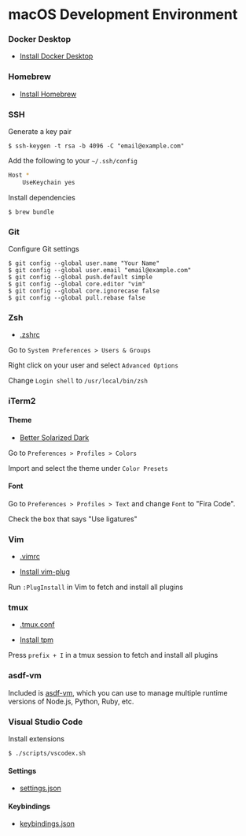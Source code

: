 # macOS Development Environment

### Docker Desktop

* [Install Docker Desktop](https://hub.docker.com/editions/community/docker-ce-desktop-mac)

### Homebrew

* [Install Homebrew](https://brew.sh)

### SSH

Generate a key pair

    $ ssh-keygen -t rsa -b 4096 -C "email@example.com"

Add the following to your `~/.ssh/config`

```sh
Host *
    UseKeychain yes
```

Install dependencies

    $ brew bundle

### Git

Configure Git settings

    $ git config --global user.name "Your Name"
    $ git config --global user.email "email@example.com"
    $ git config --global push.default simple
    $ git config --global core.editor "vim"
    $ git config --global core.ignorecase false
    $ git config --global pull.rebase false

### Zsh

* [.zshrc](https://github.com/joshcummingsdesign/mac-dev-env/tree/master/dotfiles/.zshrc)

Go to `System Preferences > Users & Groups`

Right click on your user and select `Advanced Options`

Change `Login shell` to `/usr/local/bin/zsh`

### iTerm2

#### Theme

* [Better Solarized Dark](https://github.com/joshcummingsdesign/mac-dev-env/tree/master/themes)

Go to `Preferences > Profiles > Colors`

Import and select the theme under `Color Presets`

#### Font

Go to `Preferences > Profiles > Text` and change `Font` to "Fira Code".

Check the box that says "Use ligatures"

### Vim

* [.vimrc](https://github.com/joshcummingsdesign/mac-dev-env/tree/master/dotfiles/.vimrc)

* [Install vim-plug](https://github.com/junegunn/vim-plug)

Run `:PlugInstall` in Vim to fetch and install all plugins

### tmux

* [.tmux.conf](https://github.com/joshcummingsdesign/mac-dev-env/tree/master/dotfiles/.tmux.conf)

* [Install tpm](https://github.com/tmux-plugins/tpm)

Press `prefix + I` in a tmux session to fetch and install all plugins

### asdf-vm

Included is [asdf-vm](https://asdf-vm.com/#/core-manage-plugins), which you can use to manage multiple runtime versions of Node.js, Python, Ruby, etc.

### Visual Studio Code

Install extensions

    $ ./scripts/vscodex.sh

#### Settings

* [settings.json](https://github.com/joshcummingsdesign/mac-dev-env/tree/master/dotfiles/.vscode/settings.json)

#### Keybindings

* [keybindings.json](https://github.com/joshcummingsdesign/mac-dev-env/tree/master/dotfiles/.vscode/keybindings.json)

